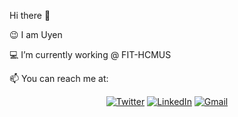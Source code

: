 Hi there 👋

😉 I am Uyen 

💻 I’m currently working @ FIT-HCMUS

📫 You can reach me at:
<p align="center">
	<a href="https://twitter.com/ptpuyen1511"><img src="https://img.shields.io/badge/Twitter--_.svg?style=social&logo=twitter" alt="Twitter"></a>
	<a href="https://www.linkedin.com/in/ptpuyen1511"><img src="https://img.shields.io/badge/LinkedIn--_.svg?style=social&logo=linkedin" alt="LinkedIn"></a>
	<a href="mailto:ptpuyen1511@gmail.com"><img src="https://img.shields.io/badge/Gmail--_.svg?style=social&logo=gmail" alt="Gmail"></a>
</p>

<!--
**ptpuyen1511/ptpuyen1511** is a ✨ _special_ ✨ repository because its `README.md` (this file) appears on your GitHub profile.

Here are some ideas to get you started:
- 🔭 I’m currently working on ...
- 🌱 I’m currently learning ...
- 👯 I’m looking to collaborate on ...
- 🤔 I’m looking for help with ...
- 💬 Ask me about ...
- 📫 How to reach me: ...
- 😄 Pronouns: ...
- ⚡ Fun fact: ...
-->
